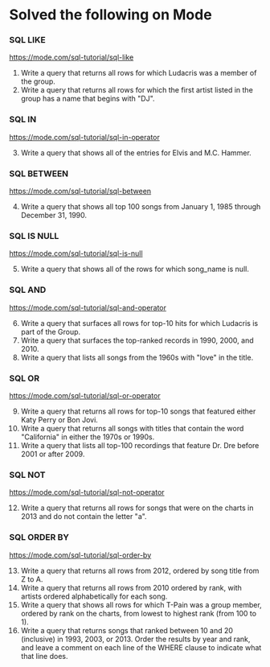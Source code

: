 # Solved the following on Mode

### SQL LIKE
https://mode.com/sql-tutorial/sql-like

1. Write a query that returns all rows for which Ludacris was a member of the group.
2. Write a query that returns all rows for which the first artist listed in the group has a name that begins with "DJ".

### SQL IN
https://mode.com/sql-tutorial/sql-in-operator

3. Write a query that shows all of the entries for Elvis and M.C. Hammer.

### SQL BETWEEN
https://mode.com/sql-tutorial/sql-between

4. Write a query that shows all top 100 songs from January 1, 1985 through December 31, 1990.

### SQL IS NULL
https://mode.com/sql-tutorial/sql-is-null

5. Write a query that shows all of the rows for which song_name is null.

### SQL AND
https://mode.com/sql-tutorial/sql-and-operator

6. Write a query that surfaces all rows for top-10 hits for which Ludacris is part of the Group.
7. Write a query that surfaces the top-ranked records in 1990, 2000, and 2010.
8. Write a query that lists all songs from the 1960s with "love" in the title.

### SQL OR
https://mode.com/sql-tutorial/sql-or-operator

9. Write a query that returns all rows for top-10 songs that featured either Katy Perry or Bon Jovi.
10. Write a query that returns all songs with titles that contain the word "California" in either the 1970s or 1990s.
11. Write a query that lists all top-100 recordings that feature Dr. Dre before 2001 or after 2009.

### SQL NOT
https://mode.com/sql-tutorial/sql-not-operator

12. Write a query that returns all rows for songs that were on the charts in 2013 and do not contain the letter "a".

### SQL ORDER BY
https://mode.com/sql-tutorial/sql-order-by

13. Write a query that returns all rows from 2012, ordered by song title from Z to A.
14. Write a query that returns all rows from 2010 ordered by rank, with artists ordered alphabetically for each song.
15. Write a query that shows all rows for which T-Pain was a group member, ordered by rank on the charts, from lowest to highest rank (from 100 to 1).
16. Write a query that returns songs that ranked between 10 and 20 (inclusive) in 1993, 2003, or 2013. Order the results by year and rank, and leave a comment on each line of the WHERE clause to indicate what that line does.
